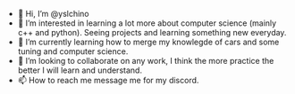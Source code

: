 - 👋 Hi, I’m @yslchino
- 👀 I’m interested in learning a lot more about computer science (mainly c++ and python). Seeing projects and learning something new everyday.
- 🌱 I’m currently learning how to merge my knowlegde of cars and some tuning and computer science. 
- 💞️ I’m looking to collaborate on any work, I think the more practice the better I will learn and understand.
- 📫 How to reach me message me for my discord. 

<!---
yslchino/yslchino is a ✨ special ✨ repository because its `README.md` (this file) appears on your GitHub profile.
You can click the Preview link to take a look at your changes.
--->
